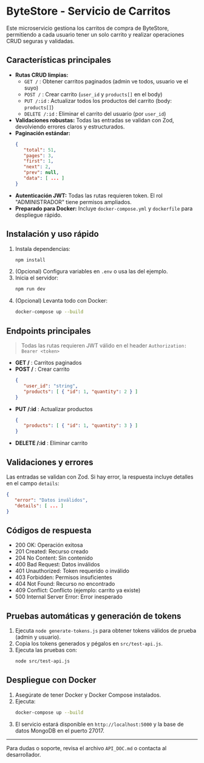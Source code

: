 # ByteStore - Servicio de Carritos

Este microservicio gestiona los carritos de compra de ByteStore, permitiendo a cada usuario tener un solo carrito y realizar operaciones CRUD seguras y validadas.

## Características principales

- **Rutas CRUD limpias:**
   - `GET /` : Obtener carritos paginados (admin ve todos, usuario ve el suyo)
   - `POST /` : Crear carrito (`user_id` y `products[]` en el body)
   - `PUT /:id` : Actualizar todos los productos del carrito (body: `products[]`)
   - `DELETE /:id` : Eliminar el carrito del usuario (por `user_id`)
- **Validaciones robustas:** Todas las entradas se validan con Zod, devolviendo errores claros y estructurados.
- **Paginación estándar:**
   ```json
   {
      "total": 51,
      "pages": 3,
      "first": 1,
      "next": 2,
      "prev": null,
      "data": [ ... ]
   }
   ```
- **Autenticación JWT:** Todas las rutas requieren token. El rol "ADMINISTRADOR" tiene permisos ampliados.
- **Preparado para Docker:** Incluye `docker-compose.yml` y `dockerfile` para despliegue rápido.

## Instalación y uso rápido

1. Instala dependencias:
    ```bash
    npm install
    ```
2. (Opcional) Configura variables en `.env` o usa las del ejemplo.
3. Inicia el servidor:
    ```bash
    npm run dev
    ```
4. (Opcional) Levanta todo con Docker:
    ```bash
    docker-compose up --build
    ```

## Endpoints principales

> Todas las rutas requieren JWT válido en el header `Authorization: Bearer <token>`

- **GET /** : Carritos paginados
- **POST /** : Crear carrito
   ```json
   {
      "user_id": "string",
      "products": [ { "id": 1, "quantity": 2 } ]
   }
   ```
- **PUT /:id** : Actualizar productos
   ```json
   {
      "products": [ { "id": 1, "quantity": 3 } ]
   }
   ```
- **DELETE /:id** : Eliminar carrito

## Validaciones y errores

Las entradas se validan con Zod. Si hay error, la respuesta incluye detalles en el campo `details`:
```json
{
   "error": "Datos inválidos",
   "details": [ ... ]
}
```

## Códigos de respuesta

- 200 OK: Operación exitosa
- 201 Created: Recurso creado
- 204 No Content: Sin contenido
- 400 Bad Request: Datos inválidos
- 401 Unauthorized: Token requerido o inválido
- 403 Forbidden: Permisos insuficientes
- 404 Not Found: Recurso no encontrado
- 409 Conflict: Conflicto (ejemplo: carrito ya existe)
- 500 Internal Server Error: Error inesperado

## Pruebas automáticas y generación de tokens

1. Ejecuta `node generate-tokens.js` para obtener tokens válidos de prueba (admin y usuario).
2. Copia los tokens generados y pégalos en `src/test-api.js`.
3. Ejecuta las pruebas con:
   ```bash
   node src/test-api.js
   ```

## Despliegue con Docker

1. Asegúrate de tener Docker y Docker Compose instalados.
2. Ejecuta:
   ```bash
   docker-compose up --build
   ```
3. El servicio estará disponible en `http://localhost:5000` y la base de datos MongoDB en el puerto 27017.

---

Para dudas o soporte, revisa el archivo `API_DOC.md` o contacta al desarrollador.
